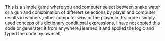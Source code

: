 This is a simple game where you and computer select between snake water or a gun and compbination of different selections by player and computer results in winners ,either computer  wins or the player,in this code i simply used conceps of a dictionary,conditional expressions, i have not copied this code or generated it from anywhere,i learned it and applied the logic and typed the code my ownself.

